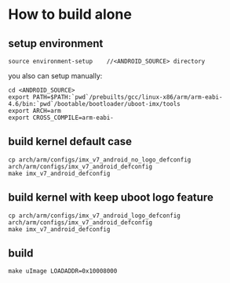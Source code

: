 # How to build alone

## setup environment

    source environment-setup    //<ANDROID_SOURCE> directory

you also can setup manually:

    cd <ANDROID_SOURCE>
    export PATH=$PATH:`pwd`/prebuilts/gcc/linux-x86/arm/arm-eabi-4.6/bin:`pwd`/bootable/bootloader/uboot-imx/tools
    export ARCH=arm
    export CROSS_COMPILE=arm-eabi-

## build kernel default case

    cp arch/arm/configs/imx_v7_android_no_logo_defconfig arch/arm/configs/imx_v7_android_defconfig
    make imx_v7_android_defconfig

## build kernel with keep uboot logo feature

    cp arch/arm/configs/imx_v7_android_logo_defconfig arch/arm/configs/imx_v7_android_defconfig
    make imx_v7_android_defconfig

## build

    make uImage LOADADDR=0x10008000
